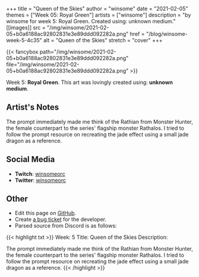 +++
title =       "Queen of the Skies"
author =      "winsome"
date =        "2021-02-05"
themes =      ["Week 05: Royal Green"]
artists =     ["winsome"]
description = "by winsome for week 5: Royal Green. Created using: unknown medium."
[[images]]
              src = "/img/winsome/2021-02-05+b0a6188ac92802831e3e89ddd092282a.png"
              href = "/blog/winsome-week-5-4c35"
              alt = "Queen of the Skies"
              stretch = "cover"
+++


{{< fancybox path="/img/winsome/2021-02-05+b0a6188ac92802831e3e89ddd092282a.png" file="/img/winsome/2021-02-05+b0a6188ac92802831e3e89ddd092282a.png" >}}


Week 5: **Royal Green**. This art was lovingly created using: **unknown medium**.

## Artist's Notes

The prompt immediately made me think of the Rathian from Monster Hunter, the female counterpart to the series' flagship monster Rathalos. I tried to follow the prompt resource on recreating the jade effect using a small jade dragon as a reference.

## Social Media

- **Twitch**: <a href='https://twitch.tv/winsomeorc' target='_blank'>winsomeorc</a>
- **Twitter**: <a href='https://twitter.com/winsomeorc' target='_blank'>winsomeorc</a>


## Other

- Edit this page on [GitHub](https://github.com/teaminkling/web-refresh/edit/main/blog/content/blog/winsome-week-5-4c35.md).
- Create [a bug ticket](https://github.com/teaminkling/web-refresh/issues/new?assignees=&labels=bug&template=problem-report.md&title=) for the developer.
- Parsed source from Discord is as follows:

{{< highlight txt >}}
Week: 5
Title: Queen of the Skies
Description:

The prompt immediately made me think of the Rathian from Monster Hunter, the female counterpart to the series' flagship monster Rathalos. I tried to follow the prompt resource on recreating the jade effect using a small jade dragon as a reference.
{{< /highlight >}}